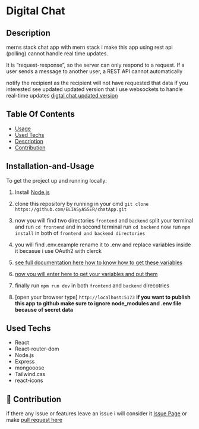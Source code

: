 # Digital Chat

## Description
merns stack chat app with mern stack i make this app using rest api (polling) cannot handle real time updates.

It is “request-response”, so the server can only respond to a request. If a user sends a message to another user,
a REST API cannot automatically

notify the recipient as the recipient will not have requested that data if you interested see updated updated version 
that i use websockets to handle real-time updates [digtal chat updated version](#chatting)    

## Table Of Contents
- [Usage](#Installation-and-Usage)
- [Used Techs](#used-Techs)
- [Description](#Description)
- [Contribution](#Contribution)
## Installation-and-Usage
To get the project up and running locally:
1. Install [Node.js](https://nodejs.org/en/)

2. clone this repository by running in your cmd `git clone https://github.com/ELIASyASSER/chatApp.git`
  
4. now you will find two directories `frontend` and `backend` split your terminal and run `cd frontend` and in  second terminal run `cd backend` now run `npm install` in both of `frontend and backend directories`

5. you will find .env.example rename it to .env and replace variables inside it becasue i use OAuth2 with clerck

6. [see full documentation here how to know how to get these variables](https://clerk.com/blog/oauth2-react-user-authorization#get-your-google-client-id-and-secret) 

7. [now you will enter here to get your variables and put them](https://console.cloud.google.com/cloud-resource-manager)

8. finally run `npm run dev` in both `frontend` and `backend` direcotries

9. [open your browser  type] `http://localhost:5173`
**if you want to publish this app to  github make sure to ignore node_modules and .env file because of secret data**   
## Used Techs 
- React
- React-router-dom
- Node.js
- Express
- mongooose
- Tailwind.css
- react-icons
  
## 🤝 Contribution
if there any issue or features leave an issue i will consider it [Issue Page]([issues/](https://github.com/ELIASyASSER/chatApp/issues))
or make [pull request here ](https://github.com/ELIASyASSER/chatApp/pulls)
